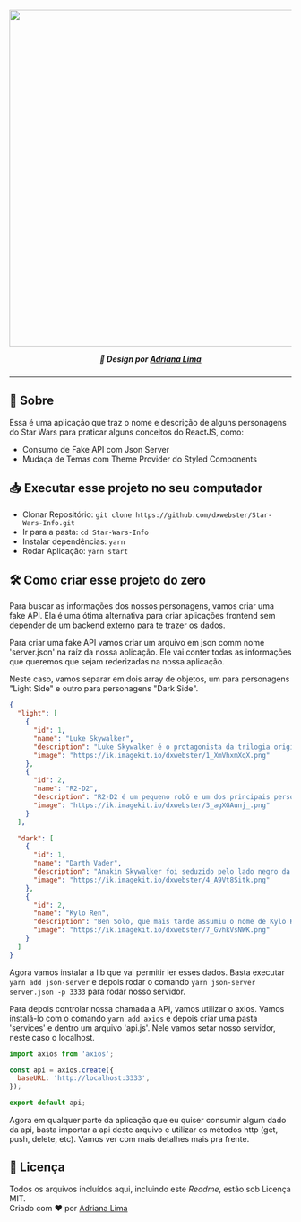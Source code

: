 <p align=center>

<h5 align=center>
<img src="readme/Capa.png" width=600><br>

🎨 Design por [Adriana Lima](https://github.com/dxwebster)

</h5>

</p>

---

## 🔖 Sobre

Essa é uma aplicação que traz o nome e descrição de alguns personagens do Star Wars para praticar alguns conceitos do ReactJS, como:

- Consumo de Fake API com Json Server
- Mudaça de Temas com Theme Provider do Styled Components

## 📥 Executar esse projeto no seu computador

- Clonar Repositório: `git clone https://github.com/dxwebster/Star-Wars-Info.git`
- Ir para a pasta: `cd Star-Wars-Info`
- Instalar dependências: `yarn`
- Rodar Aplicação: `yarn start`

## 🛠 Como criar esse projeto do zero

Para buscar as informações dos nossos personagens, vamos criar uma fake API. Ela é uma ótima alternativa para criar aplicações frontend sem depender de um backend externo para te trazer os dados.

Para criar uma fake API vamos criar um arquivo em json comm nome 'server.json' na raíz da nossa aplicação. Ele vai conter todas as informações que queremos que sejam rederizadas na nossa aplicação.

Neste caso, vamos separar em dois array de objetos, um para personagens "Light Side" e outro para personagens "Dark Side".

```json
{
  "light": [
    {
      "id": 1,
      "name": "Luke Skywalker",
      "description": "Luke Skywalker é o protagonista da trilogia original da série Star Wars. Um personagem essencial e importante na luta da Aliança Rebelde contra o Império Galáctico, é o irmão gêmeo da líder rebelde Princesa Leia Organa.",
      "image": "https://ik.imagekit.io/dxwebster/1_XmVhxmXqX.png"
    },
    {
      "id": 2,
      "name": "R2-D2",
      "description": "R2-D2 é um pequeno robô e um dos principais personagens da saga Star Wars. Ele é um droide astromecânico, responsável por manutenção e navegação de astronaves.",
      "image": "https://ik.imagekit.io/dxwebster/3_agXGAunj_.png"
    }
  ],

  "dark": [
    {
      "id": 1,
      "name": "Darth Vader",
      "description": "Anakin Skywalker foi seduzido pelo lado negro da Força, tornou-se Darth Vader e liderou a erradicação da Ordem Jedi pelo Império. Ele permaneceu a serviço do Imperador por décadas e tentando acabar com a Aliança Rebelde.",
      "image": "https://ik.imagekit.io/dxwebster/4_A9Vt8Sitk.png"
    },
    {
      "id": 2,
      "name": "Kylo Ren",
      "description": "Ben Solo, que mais tarde assumiu o nome de Kylo Ren, é filho da Princesa Leia com Han Solo e possui uma relação complicada com a protagonista Rey, a neta do Imperador, sendo ela sua principal rival, ao mesmo tempo em que eles progressivamente começam a se apaixonar um pelo outro.",
      "image": "https://ik.imagekit.io/dxwebster/7_GvhkVsNWK.png"
    }
  ]
}
```

Agora vamos instalar a lib que vai permitir ler esses dados. Basta executar `yarn add json-server` e depois rodar o comando `yarn json-server server.json -p 3333` para rodar nosso servidor.

Para depois controlar nossa chamada a API, vamos utilizar o axios. Vamos instalá-lo com o comando `yarn add axios` e depois criar uma pasta 'services' e dentro um arquivo 'api.js'. Nele vamos setar nosso servidor, neste caso o localhost.

```js
import axios from 'axios';

const api = axios.create({
  baseURL: 'http://localhost:3333',
});

export default api;
```

Agora em qualquer parte da aplicação que eu quiser consumir algum dado da api, basta importar a api deste arquivo e utilizar os métodos http (get, push, delete, etc). Vamos ver com mais detalhes mais pra frente.

## 📕 Licença

Todos os arquivos incluídos aqui, incluindo este _Readme_, estão sob Licença MIT.<br>
Criado com ❤ por [Adriana Lima](https://github.com/dxwebster)
